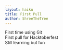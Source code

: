 ```yaml
---
layout: haiku
title: First Pull
author: ShreeTheTree
---
```


First time using Git<br>
First pull for Hacktoberfest<br>
Still learning but fun<br>
